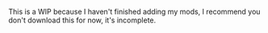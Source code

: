 This is a WIP because I haven't finished adding my mods, I recommend you don't download this for now, it's incomplete.
